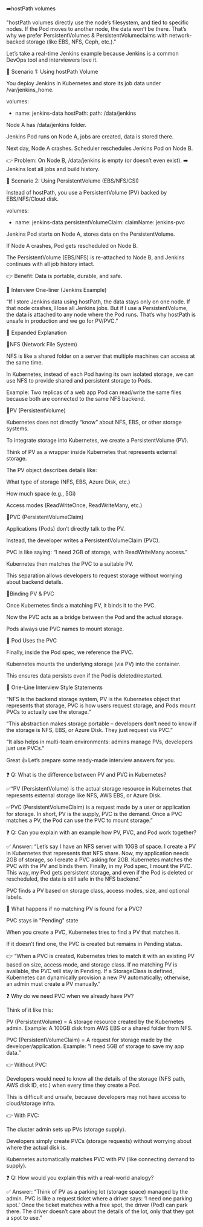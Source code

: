 ➡️hostPath volumes

"hostPath volumes directly use the node’s filesystem, and tied to specific nodes. If the Pod moves to another node, the data won’t be there. That’s why we prefer PersistentVolumes & PersistentVolumeclaims with network-backed storage (like EBS, NFS, Ceph, etc.)."

 Let’s take a real-time Jenkins example because Jenkins is a common DevOps tool and interviewers love it.

🔹 Scenario 1: Using hostPath Volume

You deploy Jenkins in Kubernetes and store its job data under /var/jenkins_home.

volumes:
- name: jenkins-data
  hostPath:
    path: /data/jenkins


Node A has /data/jenkins folder.

Jenkins Pod runs on Node A, jobs are created, data is stored there.

Next day, Node A crashes. Scheduler reschedules Jenkins Pod on Node B.

👉 Problem: On Node B, /data/jenkins is empty (or doesn’t even exist).
➡️ Jenkins lost all jobs and build history.

🔹 Scenario 2: Using PersistentVolume (EBS/NFS/CSI)

Instead of hostPath, you use a PersistentVolume (PV) backed by EBS/NFS/Cloud disk.

volumes:
- name: jenkins-data
  persistentVolumeClaim:
    claimName: jenkins-pvc


Jenkins Pod starts on Node A, stores data on the PersistentVolume.

If Node A crashes, Pod gets rescheduled on Node B.

The PersistentVolume (EBS/NFS) is re-attached to Node B, and Jenkins continues with all job history intact.

👉 Benefit: Data is portable, durable, and safe.

🎯 Interview One-liner (Jenkins Example)

“If I store Jenkins data using hostPath, the data stays only on one node. If that node crashes, I lose all Jenkins jobs. But if I use a PersistentVolume, the data is attached to any node where the Pod runs. That’s why hostPath is unsafe in production and we go for PV/PVC.”


🔹 Expanded Explanation


🔹NFS (Network File System)

NFS is like a shared folder on a server that multiple machines can access at the same time.

In Kubernetes, instead of each Pod having its own isolated storage, we can use NFS to provide shared and persistent storage to Pods.

Example: Two replicas of a web app Pod can read/write the same files because both are connected to the same NFS backend.


🔹PV (PersistentVolume)

Kubernetes does not directly “know” about NFS, EBS, or other storage systems.

To integrate storage into Kubernetes, we create a PersistentVolume (PV).

Think of PV as a wrapper inside Kubernetes that represents external storage.

The PV object describes details like:

What type of storage (NFS, EBS, Azure Disk, etc.)

How much space (e.g., 5Gi)

Access modes (ReadWriteOnce, ReadWriteMany, etc.)


🔹PVC (PersistentVolumeClaim)

Applications (Pods) don’t directly talk to the PV.

Instead, the developer writes a PersistentVolumeClaim (PVC).

PVC is like saying: “I need 2GB of storage, with ReadWriteMany access.”

Kubernetes then matches the PVC to a suitable PV.

This separation allows developers to request storage without worrying about backend details.


🔹Binding PV & PVC

Once Kubernetes finds a matching PV, it binds it to the PVC.

Now the PVC acts as a bridge between the Pod and the actual storage.

Pods always use PVC names to mount storage.


🔹 Pod Uses the PVC

Finally, inside the Pod spec, we reference the PVC.

Kubernetes mounts the underlying storage (via PV) into the container.

This ensures data persists even if the Pod is deleted/restarted.


🔹 One-Line Interview Style Statements

“NFS is the backend storage system, PV is the Kubernetes object that represents that storage, PVC is how users request storage, and Pods mount PVCs to actually use the storage.”

“This abstraction makes storage portable – developers don’t need to know if the storage is NFS, EBS, or Azure Disk. They just request via PVC.”

“It also helps in multi-team environments: admins manage PVs, developers just use PVCs.”



Great 👍 Let’s prepare some ready-made interview answers for you.

❓ Q: What is the difference between PV and PVC in Kubernetes?


✅“PV (PersistentVolume) is the actual storage resource in Kubernetes that represents external storage like NFS, AWS EBS, or Azure Disk.

✅PVC (PersistentVolumeClaim) is a request made by a user or application for storage. In short, PV is the supply, PVC is the demand. Once a PVC matches a PV, the Pod can use the PVC to mount storage.”

❓ Q: Can you explain with an example how PV, PVC, and Pod work together?

✅ Answer:
“Let’s say I have an NFS server with 10GB of space. I create a PV in Kubernetes that represents that NFS share. Now, my application needs 2GB of storage, so I create a PVC asking for 2GB. Kubernetes matches the PVC with the PV and binds them. Finally, in my Pod spec, I mount the PVC. This way, my Pod gets persistent storage, and even if the Pod is deleted or rescheduled, the data is still safe in the NFS backend.”

PVC finds a PV based on storage class, access modes, size, and optional labels.

🔎 What happens if no matching PV is found for a PVC?

PVC stays in "Pending" state

When you create a PVC, Kubernetes tries to find a PV that matches it.

If it doesn’t find one, the PVC is created but remains in Pending status.

👉 “When a PVC is created, Kubernetes tries to match it with an existing PV based on size, access mode, and storage class. If no matching PV is available, the PVC will stay in Pending. If a StorageClass is defined, Kubernetes can dynamically provision a new PV automatically; otherwise, an admin must create a PV manually.”


❓ Why do we need PVC when we already have PV?

Think of it like this:

PV (PersistentVolume) = A storage resource created by the Kubernetes admin.
Example: A 100GB disk from AWS EBS or a shared folder from NFS.

PVC (PersistentVolumeClaim) = A request for storage made by the developer/application.
Example: “I need 5GB of storage to save my app data.”

👉 Without PVC:

Developers would need to know all the details of the storage (NFS path, AWS disk ID, etc.) when every time they create a Pod.

This is difficult and unsafe, because developers may not have access to cloud/storage infra.

👉 With PVC:

The cluster admin sets up PVs (storage supply).

Developers simply create PVCs (storage requests) without worrying about where the actual disk is.

Kubernetes automatically matches PVC with PV (like connecting demand to supply).


❓ Q: How would you explain this with a real-world analogy?

✅ Answer:
“Think of PV as a parking lot (storage space) managed by the admin. PVC is like a request ticket where a driver says: ‘I need one parking spot.’ Once the ticket matches with a free spot, the driver (Pod) can park there. The driver doesn’t care about the details of the lot, only that they got a spot to use.”
